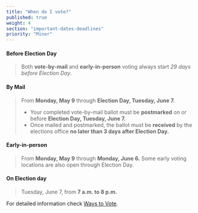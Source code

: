 ```yaml
---
title: "When do I vote?"
published: true
weight: 4
section: "important-dates-deadlines"
priority: "Minor"
---
```

#### Before Election Day
> Both **vote-by-mail** and **early-in-person** voting always start _29 days before Election Day_.  

#### By Mail
> From **Monday, May 9** through **Election Day, Tuesday, June 7.**  
> - Your completed vote-by-mail ballot must be **postmarked** on or before **Election Day, Tuesday, June 7.**  
> - Once mailed and postmarked, the ballot must be **received** by the elections office **no later than 3 days after Election Day.**  

#### Early-in-person
> From **Monday, May 9** through **Monday, June 6.** Some early voting locations are also open through Election Day.  

#### On Election day  
> Tuesday, June 7, from **7 a.m. to 8 p.m.**  

For detailed information check [Ways to Vote](#section-ways-to-vote).  
